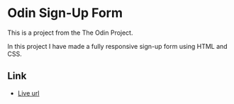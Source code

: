 # Odin Sign-Up Form

This is a project from the The Odin Project.

In this project I have made a fully responsive sign-up form using HTML and CSS.

## Link

- [Live url](https://tajwararik.github.io/Odin-Sign-Up-Form/)